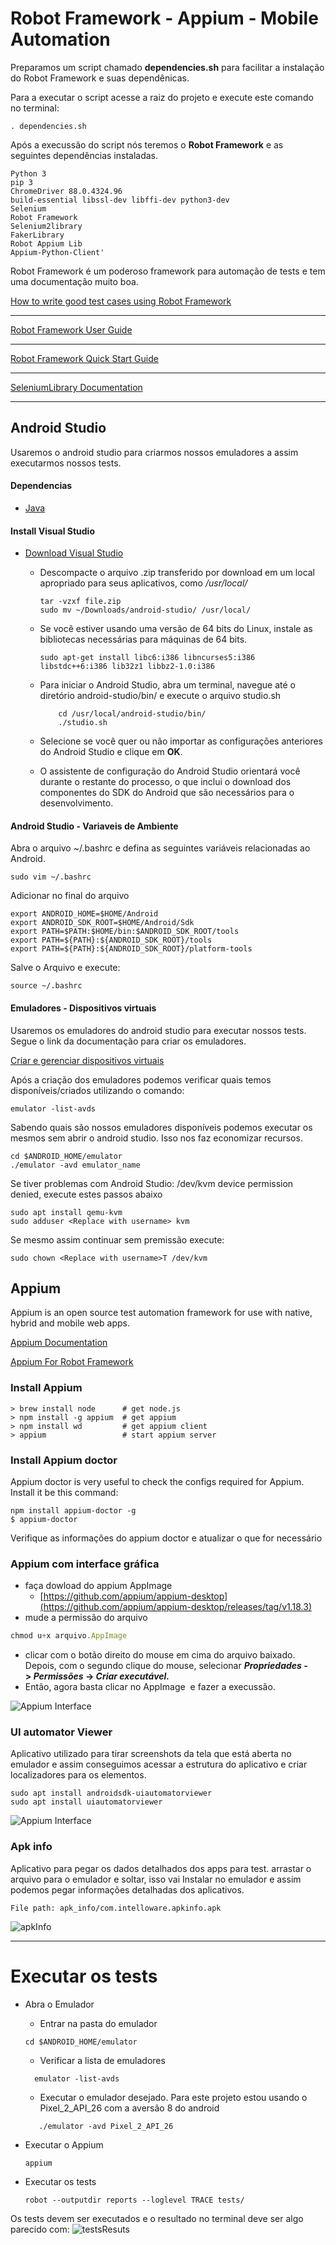 
# Robot Framework - Appium - Mobile Automation

Preparamos um script  chamado **dependencies.sh** para facilitar a instalação do Robot Framework e suas dependênicas. 

Para a executar o script acesse a raiz do projeto e execute este comando no terminal:

````
. dependencies.sh
````

Após a execussão do script nós teremos o **Robot Framework** e as seguintes dependências instaladas.

````
Python 3
pip 3
ChromeDriver 88.0.4324.96
build-essential libssl-dev libffi-dev python3-dev
Selenium
Robot Framework
Selenium2library
FakerLibrary
Robot Appium Lib
Appium-Python-Client'
````

Robot Framework é um poderoso framework para automação de tests e tem uma documentação muito boa.

[How to write good test cases using Robot Framework](https://github.com/robotframework/HowToWriteGoodTestCases/blob/master/HowToWriteGoodTestCases.rst)

----

[Robot Framework User Guide](http://robotframework.org/robotframework/#user-guide)

---

[Robot Framework Quick Start Guide](https://github.com/robotframework/QuickStartGuide/blob/master/QuickStart.rst)

---

[SeleniumLibrary Documentation](https://robotframework.org/SeleniumLibrary/SeleniumLibrary.html)

---

## Android Studio

Usaremos o android studio para criarmos nossos emuladores a assim executarmos nossos tests.

#### Dependencias
- [Java](https://www.digitalocean.com/community/tutorials/how-to-install-java-with-apt-on-ubuntu-20-04-pt)

#### Install Visual Studio
- [Download Visual Studio](https://developer.android.com/studio?hl=pt-br)
    - Descompacte o arquivo .zip transferido por download em um local apropriado para seus aplicativos, como */usr/local/*
    
        ````
        tar -vzxf file.zip
        sudo mv ~/Downloads/android-studio/ /usr/local/
        ````
    - Se você estiver usando uma versão de 64 bits do Linux, instale as bibliotecas necessárias para máquinas de 64 bits.
        ````
        sudo apt-get install libc6:i386 libncurses5:i386 libstdc++6:i386 lib32z1 libbz2-1.0:i386
        ````
    - Para iniciar o Android Studio, abra um terminal, navegue até o diretório android-studio/bin/ e execute o arquivo studio.sh
        ```commandline
            cd /usr/local/android-studio/bin/
            ./studio.sh
        ```
    - Selecione se você quer ou não importar as configurações anteriores do Android Studio e clique em **OK**.
    - O assistente de configuração do Android Studio orientará você durante o restante do processo, o que inclui o download dos componentes do SDK do Android que são necessários para o desenvolvimento.
    
#### Android Studio - Variaveis de Ambiente

Abra o arquivo ~/.bashrc e defina as seguintes variáveis relacionadas ao Android.
```commandline
sudo vim ~/.bashrc
```

Adicionar no final do arquivo
```commandline
export ANDROID_HOME=$HOME/Android
export ANDROID_SDK_ROOT=$HOME/Android/Sdk
export PATH=$PATH:$HOME/bin:$ANDROID_SDK_ROOT/tools
export PATH=${PATH}:${ANDROID_SDK_ROOT}/tools
export PATH=${PATH}:${ANDROID_SDK_ROOT}/platform-tools
```

Salve o Arquivo e execute:
```commandline
source ~/.bashrc
```

#### Emuladores - Dispositivos virtuais

Usaremos os emuladores do android studio para executar nossos tests. Segue o link da documentação para criar os emuladores.

[Criar e gerenciar dispositivos virtuais](https://developer.android.com/studio/run/managing-avds?hl=pt-br&authuser=2)


Após a criação dos emuladores podemos verificar quais temos disponíveis/criados utilizando o comando:
```commandline
emulator -list-avds
```

Sabendo quais são nossos emuladores disponíveis podemos executar os mesmos sem abrir o android studio. Isso nos faz economizar recursos.
```commandline
cd $ANDROID_HOME/emulator
./emulator -avd emulator_name
```

Se tiver problemas com Android Studio: /dev/kvm device permission denied, execute estes passos abaixo

```commandline
sudo apt install qemu-kvm
sudo adduser <Replace with username> kvm
```

Se mesmo assim continuar sem premissão execute:
```commandline
sudo chown <Replace with username>T /dev/kvm
```
## Appium
Appium is an open source test automation framework for use with native, hybrid and mobile web apps.

[Appium Documentation](http://appium.io/docs/en/about-appium/intro/)

[Appium For Robot Framework](https://github.com/serhatbolsu/robotframework-appiumlibrary)


### Install Appium
```commandline
> brew install node      # get node.js
> npm install -g appium  # get appium
> npm install wd         # get appium client
> appium                 # start appium server
```

### Install Appium doctor

Appium doctor is very useful to check the configs required for Appium. Install it be this command:

```
npm install appium-doctor -g
$ appium-doctor
```

Verifique as informações do appium doctor e atualizar o que for necessário


### Appium com interface gráfica

- faça dowload do appium AppImage
    - [https://github.com/appium/appium-desktop](https://github.com/appium/appium-desktop/releases/tag/v1.18.3)
- mude a permissão do arquivo

```jsx
chmod u+x arquivo.AppImage
```

- clicar com o botão direito do mouse em cima do arquivo baixado. Depois, com o segundo clique do mouse, selecionar ***Propriedades* -> *Permissões* -> *Criar executável.***
- Então, agora basta clicar no AppImage  e fazer a execussão.

![Appium Interface](images/appium.png)


### UI automator Viewer

Aplicativo utilizado para tirar screenshots da tela que está aberta no emulador e assim conseguimos acessar a estrutura do aplicativo e criar localizadores para os elementos.

```commandline
sudo apt install androidsdk-uiautomatorviewer
sudo apt install uiautomatorviewer
```
![Appium Interface](images/uiautomator.png)

### Apk info
Aplicativo para pegar os dados detalhados dos apps para test. arrastar o arquivo para o emulador e soltar, isso vai Instalar no emulador e assim podemos pegar informações detalhadas dos aplicativos.

```commandline
File path: apk_info/com.intelloware.apkinfo.apk
```

![apkInfo](images/apkInfo.png)

---
# Executar os tests
- Abra o Emulador
   - Entrar na pasta do emulador
    ```commandline
    cd $ANDROID_HOME/emulator
    ```
  - Verificar a lista de emuladores
  ```commandline
    emulator -list-avds
  ```
  - Executar o emulador desejado. Para este projeto estou usando o Pixel_2_API_26 com a aversão 8 do android 
  ```commandline
     ./emulator -avd Pixel_2_API_26
  ```

- Executar o Appium
  
    ```commandline
    appium
   ```
    
- Executar os tests
    ```commandline
    robot --outputdir reports --loglevel TRACE tests/
   ```
  
Os tests devem ser executados e o resultado no terminal deve ser algo parecido com:
![testsResuts](images/testresults.png)
    
 